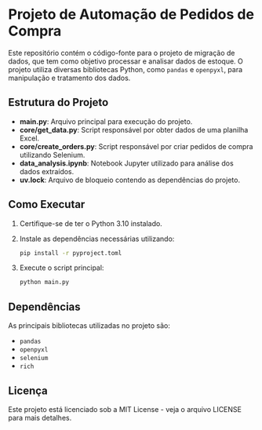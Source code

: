 # Projeto de Automação de Pedidos de Compra

Este repositório contém o código-fonte para o projeto de migração de dados, que tem como objetivo processar e analisar dados de estoque. O projeto utiliza diversas bibliotecas Python, como `pandas` e `openpyxl`, para manipulação e tratamento dos dados.

## Estrutura do Projeto

- **main.py**: Arquivo principal para execução do projeto.
- **core/get_data.py**: Script responsável por obter dados de uma planilha Excel.
- **core/create_orders.py**: Script responsável por criar pedidos de compra utilizando Selenium.
- **data_analysis.ipynb**: Notebook Jupyter utilizado para análise dos dados extraídos.
- **uv.lock**: Arquivo de bloqueio contendo as dependências do projeto.

## Como Executar

1. Certifique-se de ter o Python 3.10 instalado.
2. Instale as dependências necessárias utilizando:

   ```bash
   pip install -r pyproject.toml
   ```

3. Execute o script principal:

   ```bash
   python main.py
   ```

## Dependências

As principais bibliotecas utilizadas no projeto são:

- `pandas`
- `openpyxl`
- `selenium`
- `rich`

## Licença

Este projeto está licenciado sob a MIT License - veja o arquivo LICENSE para mais detalhes.